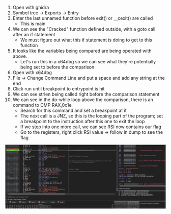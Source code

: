 1. Open with ghidra
2. Symbol tree -> Exports -> Entry
3. Enter the last unnamed function before exit() or __cexit() are called
    - This is main
4. We can see the "Cracked" function defined outside, with a goto call after an if statement
    - We must figure out what this if statement is doing to get to this function
5. It looks like the variables being compared are being operated with above.
    - Let's run this in a x64dbg so we can see what they're potentially being set to before the comparison
6. Open with x64dbg
7. File -> Change Command Line and put a space and  add any string at the end
8. Click run until breakpoint to entrypoint is hit
9. We can see strlen being called right before the comparison statement
10. We can see in the do-while loop above the comparison, there is an command to CMP RAX,0x1e
    - Search for this command and set a breakpoint at it
    - The next call is a JNZ, so this is the looping part of the program; set a breakpoint to the instruction after this one to exit the loop
    - If we step into one more call, we can see RSI now contains our flag
    - Go to the registers, right click RSI value -> follow in dump to see the flag

![solution](./b3bbe4bf68371a4329fb39572d11b5e9.png)